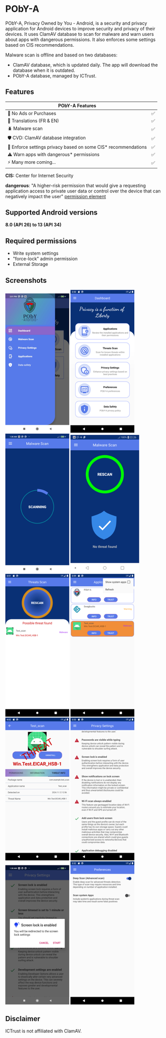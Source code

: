 

# PObY-A
PObY-A, Privacy Owned by You - Android, is a security and privacy application for Android devices to improve security and privacy of their devices. It uses ClamAV database to scan for malware and warn users about apps with dangerous permissions. It also enforces some settings based on CIS recommendations.

Malware scan is offline and based on two databases:
- ClamAV database, which is updated daily. The app will download the database when it is outdated.
- PObY-A database, managed by ICTrust.

## Features

| PObY-A Features                                                |   |
|----------------------------------------------------------------|---|
| 🚫 No Ads or Purchases                                         | ✅ |
| 📙 Translations (FR & EN)                                      | ✅ |
| 🪲 Malware scan                                                | ✅ |
| 🛡️ CVD: ClamAV database integration                           | ✅ |
| 🔐 Enforce settings privacy based on some CIS* recommendations | ✅ |
| ⚠️ Warn apps with dangerous* permissions                       | ✅ |
| ⚡ Many more coming...                                          | ✅ |

**CIS:** Center for Internet Security

**dangerous**: "A higher-risk permission that would give a requesting application access to private user data or control over the device that can negatively impact the user" [permission element](https://developer.android.com/guide/topics/manifest/permission-element)

## Supported Android versions
**8.0 (API 26) to 13 (API 34)**

## Required permissions
- Write system settings
- "force-lock" admin permission
- External Storage


## Screenshots
<div style="display: block; margin: auto; margin-left: auto; margin-right: auto;" >
        <img src="screenshots/sidemenu.jpg" alt="drawing" width="200"/>
        <img src="screenshots/dashboard.png" alt="drawing" width="200"/>
        <img src="screenshots/MalwareScan.jpg" alt="drawing" width="200"/>
        <img src="screenshots/noThreatFound.jpg" alt="drawing" width="215"/>
        <img src="screenshots/MalwareScan.png" alt="drawing" width="200"/>
        <img src="screenshots/app_preferences.png" alt="drawing" width="200"/>
        <img src="screenshots/ThreatApp.png" alt="drawing" width="200"/>
        <img src="screenshots/settings.png" alt="drawing" width="200"/>
        <img src="screenshots/ActionSettings.jpg" alt="drawing" width="200"/>
        <img src="screenshots/preferences.png" alt="drawing" width="200"/>
</div>


## Disclaimer
ICTrust is not affiliated with ClamAV.


